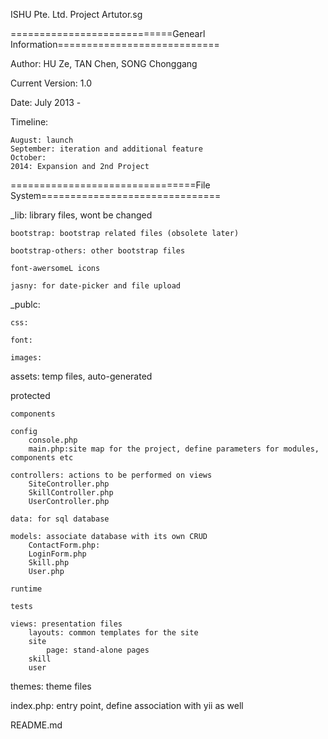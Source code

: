 ISHU Pte. Ltd.
Project Artutor.sg

============================Genearl Information============================

Author:  HU Ze, TAN Chen, SONG Chonggang

Current Version: 1.0

Date: July  2013 - 

Timeline: 

	August: launch
	September: iteration and additional feature
	October:
	2014: Expansion and 2nd Project

================================File System===============================

_lib: library files, wont be changed
	
	bootstrap: bootstrap related files (obsolete later)
	
	bootstrap-others: other bootstrap files
	
	font-awersomeL icons
	
	jasny: for date-picker and file upload


_publc:
	
	css: 
	
	font:
	
	images:

assets: temp files, auto-generated

protected
	
	components
	
	config
		console.php
		main.php:site map for the project, define parameters for modules, components etc
	
	controllers: actions to be performed on views
		SiteController.php
		SkillController.php
		UserController.php
	
	data: for sql database
	
	models: associate database with its own CRUD
		ContactForm.php:
		LoginForm.php
		Skill.php
		User.php

	runtime

	tests

	views: presentation files
		layouts: common templates for the site
		site
			page: stand-alone pages
		skill
		user

themes: theme files

index.php: entry point, define association with yii as well

README.md